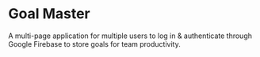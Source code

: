 # Goal Master

A multi-page application for multiple users to log in & authenticate through Google Firebase to store goals for team productivity.
